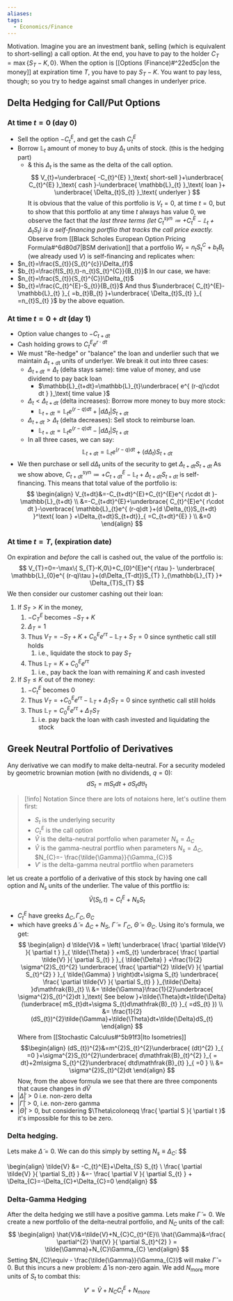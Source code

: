 ```yaml
---
aliases: 
tags:
  - Economics/Finance
---
```

Motivation. Imagine you are an investment bank, selling (which is equivalent to short-selling) a call option. At the end, you have to pay to the holder $C_{T}=\max\{ S_{T}-K,0 \}$. When the option is [[Options (Finance)#^22ed5c|on the money]] at expiration time $T$, you have to pay $S_{T}-K$. You want to pay less, though; so you try to hedge against small changes in underlyer price.

## Delta Hedging for Call/Put Options

### At time $t=0$ (day 0)
- Sell the option $-C_{t}^{E}$, and get the cash $C_{t}^{E}$
- Borrow $\mathbb{L}_{t}$ amount of money to buy $\Delta_{t}$ units of stock. (this is the hedging part)
    - & this $\Delta_{t}$ is the same as the delta of the call option.
$$
V_{t}=\underbrace{ -C_{t}^{E} }_\text{ short-sell }+\underbrace{ C_{t}^{E} }_\text{ cash }-\underbrace{ \mathbb{L}_{t} }_\text{ loan }+ \underbrace{ \Delta_{t}S_{t} }_\text{ underlyer }
$$
It is obvious that the value of this portfolio is $V_{t}=0$, at time $t=0$, but to show that this portfolio at any time $t$ always has value $0$, we observe the fact that *the last three terms (let $C_{t}^{\text{syn}}\coloneqq +C_{t}^{E}-\mathbb{L}_{t}+ \Delta_{t}S_{t}$) is a self-financing portflio that tracks the call price exactly.* 
Observe from [[Black Scholes European Option Pricing Formula#^6d80d7|BSM derivation]] that a portfolio $W_{t}=n_{t}S_{t}^{C}+b_{t}B_{t}$ (we already used $V$) is self-financing and replicates when:
- $n_{t}=\frac{S_{t}}{S_{t}^{c}}\Delta_{f}$
- $b_{t}=\frac{f(S_{t},t)-n_{t}S_{t}^{C}}{B_{t}}$
In our case, we have:
- $n_{t}=\frac{S_{t}}{S_{t}^{C}}\Delta_{t}$
- $b_{t}=\frac{C_{t}^{E}-S_{t}}{B_{t}}$
And thus $\underbrace{ C_{t}^{E}-\mathbb{L}_{t} }_{ =b_{t}B_{t} }+\underbrace{ \Delta_{t}S_{t} }_{ =n_{t}S_{t} }$ by the above equation.

### At time $t=0+dt$ (day 1)
- Option value changes to $-C_{t+dt}$
- Cash holding grows to $C_{t}^{E}e^{ r\cdot dt }$
- We must "Re-hedge" or "balance" the loan and underlier such that we maintain $\Delta_{t+dt}$ units of underlyer. We break it out into three cases:
    - $\Delta_{t+dt}=\Delta_{t}$ (delta stays same): time value of money, and use dividend to pay back loan
        - $\mathbb{L}_{t+dt}=\mathbb{L}_{t}\underbrace{ e^{ (r-q)\cdot dt } }_\text{ time value }$
    - $\Delta_{t}<\Delta_{t+dt}$ (delta increases): Borrow more money to buy more stock:
        - $\mathbb{L}_{t+dt}= \mathbb{L}_{t}e^{ (r-q)dt }+ |d\Delta_{t}|S_{t+dt}$
    - $\Delta_{t+dt}>\Delta_{t}$ (delta decreases): Sell stock to reimburse loan.
        - $\mathbb{L}_{t+dt}= \mathbb{L}_{t}e^{ (r-q)dt }- |d\Delta_{t}|S_{t+dt}$
    - In all three cases, we can say: 
$$
\mathbb{L}_{t+dt}=\mathbb{L}_{t}e^{ (r-q)dt }+(d\Delta_{t})S_{t+dt}
$$
- We then purchase or sell $d\Delta_{t}$ units of the security to get $\Delta_{t+dt}S_{t+dt}$
As we show above, $C_{t+dt}^{\text{syn}}\coloneqq +C_{t+dt}^{E}-\mathbb{L}_{t}+ \Delta_{t+dt}S_{t+dt}$ is self-financing. This means that total value of the portfolio is:
$$
\begin{align} 
V_{t+dt}&=-C_{t+dt}^{E}+C_{t}^{E}e^{ r\cdot dt }-\mathbb{L}_{t+dt} \\
&=-C_{t+dt}^{E}+\underbrace{ C_{t}^{E}e^{ r\cdot dt }-\overbrace{ \mathbb{L}_{t}e^{ (r-q)dt }+(d \Delta_{t})S_{t+dt} }^\text{ loan } +\Delta_{t+dt}S_{t+dt}}_{ =C_{t+dt}^{E} } \\
&=0
\end{align}
$$
### At time $t=T$, (expiration date)

On expiration and *before* the call is cashed out, the value of the portfolio is:
$$
V_{T}=0=-\max\{ S_{T}-K,0\}+C_{0}^{E}e^{ r\tau }- \underbrace{ \mathbb{L}_{0}e^{ (r-q)\tau }+(d\Delta_{T-dt})S_{T} }_{\mathbb{L}_{T}  }+ \Delta_{T}S_{T}
$$
We then consider our customer cashing out their loan:
1. If $S_{T}>K$ in the money, 
    1. $-C_{T}^{E}$ becomes $-S_{T}+K$
    2. $\Delta_T =1$
    3. Thus $V_{T}=-S_{T}+K+C_{0}^{E}e^{ r\tau }-\mathbb{L}_{T}+S_{T}=0$ since synthetic call still holds
        1. i.e., liquidate the stock to pay $S_{T}$
    4. Thus $\mathbb{L}_{T}=K+ C_{0}^{E}e^{ r\tau }$
        1. i.e., pay back the loan with remaining $K$ and cash invested
2. If $S_{T}\leq K$ out of the money:
    1. $-C_{t}^{E}$ becomes $0$
    2. Thus $V_{T}=+C_{0}^{E}e^{ r\tau }-\mathbb{L}_{T}+\Delta _TS_{T}=0$ since synthetic call still holds
    3. Thus $\mathbb{L}_{T}=C_{0}^{E}e^{ r\tau }+\Delta_{T}S_{T}$
        1. i.e. pay back the loan with cash invested and liquidating the stock

## Greek Neutral Portfolio of Derivatives

Any derivative we can modify to make delta-neutral. For a security modeled by geometric brownian motion (with no dividends, $q=0$):
$$
dS_{t}=mS_{t}dt+\sigma S_{t}d\mathfrak{B}_{t}
$$
> [!info] Notation
> Since there are lots of notaions here, let's outline them first:
> - $S_{t}$ is the underlying security
> - $C_{t}^{E}$ is the call option
> -  $\tilde{V}$ is the delta-neutral portfolio when parameter $N_{s}=\Delta_{C}$
> - $\hat{V}$ is the gamma-neutral portflio when parameters $N_{s}=\Delta_{C}$, $N_{C}=- \frac{\tilde{\Gamma}}{\Gamma_{C}}$
> - $V'$ is the delta-gamma neutral portflio when parameters

let us create a portfolio of a derivative of this stock by having one call option and $N_{s}$ units of the underlier. The value of this portflio is:
$$
\tilde{V}(S_{t},t)=C_{t}^{E}+N_{s}S_{t}
$$
- $C_{t}^{E}$ have greeks $\Delta_{C}, \Gamma_{C},\Theta_{C}$
- which have greeks $\tilde{\Delta}=\Delta_{C}+N_{S}$, $\tilde{\Gamma}=\Gamma_{C}$, $\tilde{\Theta}=\Theta_{C}$.
Using ito's formula, we get:
$$
\begin{align}
d \tilde{V}& = \left( \underbrace{ \frac{ \partial \tilde{V} }{ \partial t } }_{ \tilde{\Theta} } +mS_{t} \underbrace{ \frac{ \partial \tilde{V} }{ \partial S_{t} } }_{ \tilde{\Delta} } +\frac{1}{2} \sigma^{2}S_{t}^{2} \underbrace{ \frac{ \partial^{2} \tilde{V} }{ \partial S_{t}^{2} } }_{ \tilde{\Gamma} }  \right)dt+\sigma S_{t} \underbrace{ \frac{ \partial \tilde{V} }{ \partial S_{t} } }_{\tilde{\Delta} }d\mathfrak{B}_{t}  \\
&= \tilde{\Gamma}\frac{1}{2}\underbrace{ \sigma^{2}S_{t}^{2}dt }_\text{ See below }+\tilde{\Theta}dt+\tilde{\Delta}(\underbrace{ mS_{t}dt+\sigma S_{t}d\mathfrak{B}_{t} }_{ =dS_{t} }) \\
&= \frac{1}{2}(dS_{t})^{2}\tilde{\Gamma}+\tilde{\Theta}dt+\tilde{\Delta}dS_{t}
\end{align}
$$
Where from [[Stochastic Calculus#^5b91f3|Ito Isometries]]
$$\begin{align}
(dS_{t})^{2}&=m^{2}S_{t}^{2}\underbrace{ (dt)^{2} }_{ =0 }+\sigma^{2}S_{t}^{2}\underbrace{ d\mathfrak{B}_{t}^{2} }_{ = dt}+2m\sigma S_{t}^{2}\underbrace{ dtd\mathfrak{B}_{t} }_{ =0 } \\
&= \sigma^{2}S_{t}^{2}dt
\end{align}
$$
Now, from the above formula we see that there are three components that cause changes in $d\tilde{V}$
- $|\tilde{\Delta}|>0$ i.e. non-zero delta
- $|\tilde{\Gamma}|>0$, i.e. non-zero gamma
- $|\tilde{\Theta}|>0$, but considering $\Theta\coloneqq \frac{ \partial S }{ \partial t }$ it's impossible for this to be zero.

### Delta hedging.

Lets make $\tilde{\Delta}=0$. We can do this simply by setting $N_{s}\equiv \Delta_{C}$:
$$

\begin{align}
\tilde{V} &= -C_{t}^{E}+\Delta_{S} S_{t} \\
\frac{ \partial \tilde{V} }{ \partial S_{t} } &=- \frac{ \partial V }{ \partial S_{t} } + \Delta_{C}=-\Delta_{C}+\Delta_{C}=0
\end{align}
$$

### Delta-Gamma Hedging

After the delta hedging we still have a positive gamma. Lets make $\tilde{\Gamma}=0$. We create a new portfolio of the delta-neutral portfolio, and $N_{C}$ units of the call:
$$
\begin{align}
\hat{V}&=\tilde{V}+N_{C}C_{t}^{E}\\
\hat{\Gamma}&=\frac{ \partial^{2} \hat{V} }{ \partial S_{t}^{2} } = \tilde{\Gamma}+N_{C}\Gamma_{C}
\end{align}
$$
Setting $N_{C}\equiv - \frac{\tilde{\Gamma}}{\Gamma_{C}}$ will make $\hat{\Gamma}=0$. But this incurs a new problem: $\hat{\Delta}$ is non-zero again. We add $N_{\text{more}}$ more units of $S_{t}$ to combat this:
$$
V'=\tilde{V}+N_{C}C_{t}^{E}+N_{more}
$$


